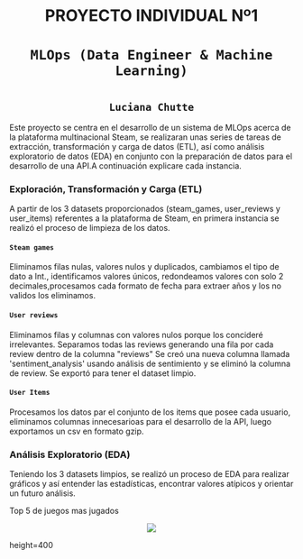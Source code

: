 ## <h1 align=center> **PROYECTO INDIVIDUAL Nº1** </h1>

# <h1 align=center>**`MLOps (Data Engineer & Machine Learning)`**</h1>

# <h2 align=center>**`Luciana Chutte`**</h2>


Este proyecto se centra en el desarrollo de un sistema de MLOps acerca de la plataforma multinacional Steam, se realizaran unas series de tareas de extracción, transformación y carga de datos (ETL), así como análisis exploratorio de datos (EDA) en conjunto con la preparación de datos para el desarrollo de una API.A continuación explicare cada instancia. 

### Exploración, Transformación y Carga (ETL)

A partir de los 3 datasets proporcionados (steam_games, user_reviews y user_items) referentes a la plataforma de Steam, en primera instancia se realizó el proceso de limpieza de los datos.

#### `Steam games`
Eliminamos filas nulas, valores nulos y duplicados, cambiamos el tipo de dato a Int., identificamos valores únicos, redondeamos valores con solo 2 decimales,procesamos cada formato de fecha para extraer años y los no validos los eliminamos.

#### `User reviews`
Eliminamos filas y columnas con valores nulos porque los concideré irrelevantes. Separamos todas las reviews generando una fila por cada review dentro de la columna "reviews"
Se creó una nueva columna llamada 'sentiment_analysis' usando análisis de sentimiento y se eliminó la columna de review.
Se exportó para tener el dataset limpio.

#### `User Items`
Procesamos los datos par el conjunto de los items que posee cada usuario, eliminamos columnas innecesarioas para el desarrollo de la API, luego exportamos un csv en formato gzip.


### Análisis Exploratorio (EDA)

Teniendo los 3 datasets limpios, se realizó un proceso de EDA para realizar gráficos y así entender las estadísticas, encontrar valores atípicos y orientar un futuro análisis.

Top 5 de juegos mas jugados
<p align="center"><img src="https://ibb.co/Phm9r1N"></p> height=400
